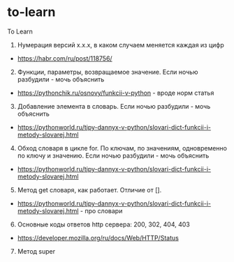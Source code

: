 # to-learn
To Learn

1. Нумерация версий x.x.x, в каком случаем меняется каждая из цифр
  - https://habr.com/ru/post/118756/
2. Функции, параметры, возвращаемое значение. Если ночью разбудили - мочь объяснить
  - https://pythonchik.ru/osnovy/funkcii-v-python - вроде норм статья
3. Добавление элемента в словарь. Если ночью разбудили - мочь объяснить
  - https://pythonworld.ru/tipy-dannyx-v-python/slovari-dict-funkcii-i-metody-slovarej.html
4. Обход словаря в цикле for. По ключам, по значениям, одновременно по ключу и значению. Если ночью разбудили - мочь объяснить
  - https://pythonworld.ru/tipy-dannyx-v-python/slovari-dict-funkcii-i-metody-slovarej.html
5. Метод get словаря, как работает. Отличие от [].
  - https://pythonworld.ru/tipy-dannyx-v-python/slovari-dict-funkcii-i-metody-slovarej.html - про словари
6. Основные коды ответов http сервера: 200, 302, 404, 403
  - https://developer.mozilla.org/ru/docs/Web/HTTP/Status
7. Метод super
  

